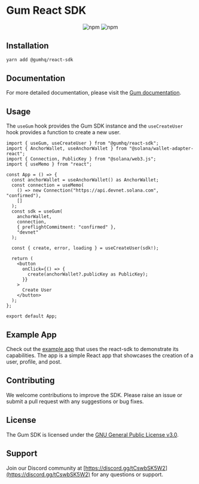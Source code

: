 # Gum React SDK

<p align="center">
  <img alt="npm" src="https://img.shields.io/npm/v/@gumhq/react-sdk?color=%23d45bff">
  <img alt="npm" src="https://img.shields.io/npm/dt/@gumhq/react-sdk?color=%23d45bff">
</p>

## Installation

```bash
yarn add @gumhq/react-sdk
```

## Documentation

For more detailed documentation, please visit the [Gum documentation](https://docs.gum.fun/).

## Usage

The `useGum` hook provides the Gum SDK instance and the `useCreateUser` hook provides a function to create a new user.

```tsx
import { useGum, useCreateUser } from "@gumhq/react-sdk";
import { AnchorWallet, useAnchorWallet } from "@solana/wallet-adapter-react";
import { Connection, PublicKey } from "@solana/web3.js";
import { useMemo } from "react";

const App = () => {
  const anchorWallet = useAnchorWallet() as AnchorWallet;
  const connection = useMemo(
    () => new Connection("https://api.devnet.solana.com", "confirmed"),
    []
  );
  const sdk = useGum(
    anchorWallet,
    connection,
    { preflightCommitment: "confirmed" },
    "devnet"
  );

  const { create, error, loading } = useCreateUser(sdk!);

  return (
    <button
      onClick={() => {
        create(anchorWallet?.publicKey as PublicKey);
      }}
    >
      Create User
    </button>
  );
};

export default App;
```

## Example App

Check out the [example app](https://github.com/gumhq/gum-example-app) that uses the react-sdk to demonstrate its capabilities. The app is a simple React app that showcases the creation of a user, profile, and post.

## Contributing

We welcome contributions to improve the SDK. Please raise an issue or submit a pull request with any suggestions or bug fixes.

## License

The Gum SDK is licensed under the [GNU General Public License v3.0](https://github.com/gumhq/sdk/blob/master/packages/react-sdk/LICENSE).

## Support

Join our Discord community at [https://discord.gg/tCswbSK5W2](https://discord.gg/tCswbSK5W2) for any questions or support.
